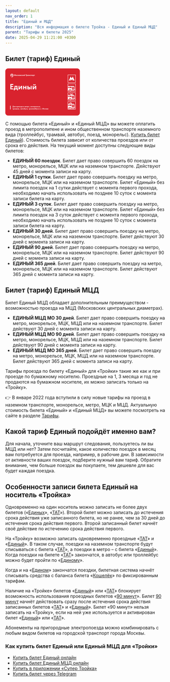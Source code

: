 ```yaml
---
layout: default
nav_order: 1
title: "Единый и МЦД"
description: "Вся информация о билете Тройка - Единый и Единый МЦД"
parent: "Тарифы и билеты 2025"
date: 2025-04-29 11:21:00 +0300
---
```


## Билет (тариф) Единый

![Билет Единый](/assets/images/tickets/single.png)

С помощью билета «Единый» и «Единый МЦД» вы можете оплатить проезд в метрополитене и ином
общественном транспорте наземного вида (троллейбус, трамвай, автобус, поезд, монорельс). [Купить билет Единый](https://supertroika.ru/tariffs)).
Стоимость билета зависит от количества проездов или от срока его действия. На текущий момент
доступны следующие виды билетов:

- **ЕДИНЫЙ 60 поездок**. Билет дает право совершить 60 поездок на метро, монорельсе, МЦК или на наземном транспорте. Действуют 45 дней с момента записи на карту. 
- **ЕДИНЫЙ 1 сутки**. Билет дает право совершить поездку на метро, монорельсе, МЦК или на наземном транспорте. Билет «Единый» без лимита поездок на 1 сутки действует с момента первого прохода, необходимо начать использовать не позднее 10 суток с момента записи билета на карту.
- **ЕДИНЫЙ 3 суток**. Билет дает право совершить поездку на метро, монорельсе, МЦК или на наземном транспорте. Билет «Единый» без лимита поездок на 3 суток действует с момента первого прохода, необходимо начать использовать не позднее 10 суток с момента записи билета на карту.
- **ЕДИНЫЙ 30 дней**. Билет дает право совершить поездку на метро, монорельсе, МЦК или на наземном транспорте. Билет действуют 30 дней с момента записи на карту.
- **ЕДИНЫЙ 90 дней**. Билет дает право совершить поездку на метро, монорельсе, МЦК или на наземном транспорте. Билет действуют 90 дней с момента записи на карту.
- **ЕДИНЫЙ 365 дней**. Билет дает право совершить поездку на метро, монорельсе, МЦК или на наземном транспорте. Билет действуют 365 дней с момента записи на карту.

## Билет (тариф) Единый МЦД

Билет Единый МЦД обладает дополнительным преимуществом - возможностью проезда на МЦД (Московских центральных диаметрах).

- **ЕДИНЫЙ МЦД МО 30 дней**. Билет дает право совершить поездку на метро, монорельсе, МЦК, МЦД или на наземном транспорте. Билет действуют 30 дней с момента записи на карту.
- **ЕДИНЫЙ МЦД МО 90 дней**. Билет дает право совершить поездку на метро, монорельсе, МЦК, МЦД или на наземном транспорте. Билет действуют 90 дней с момента записи на карту.
- **ЕДИНЫЙ МЦД МО 365 дней**. Билет дает право совершить поездку на метро, монорельсе, МЦК, МЦД или на наземном транспорте. Билет действуют 365 дней с момента записи на карту.

Тарифы проезда по билету «Единый» для «Тройки» такие же как и при проезде по бумажному носителю.
Проездные на 1, 3 месяца и год не продаются на бумажном носителе, их можно записать только на «Тройку».

:point_right: В январе 2022 года вступили в силу новые тарифы на проезд в наземном транспорте, монорельсе, метро, МЦК и МЦД.
Актуальную стоимость билета «Единый» и «Единый МЦД» вы можете посмотреть на сайте в разделе [Тарифы](https://supertroika.ru/tariffs).

## Какой тариф Единый подойдёт именно вам?

Для начала, уточните ваш маршрут следования, пользуетесь ли вы МЦД или нет? Затем посчитайте,
какое количество поездок в месяц вам потребуется для проезда, например, в рабочие дни. В
зависимости от активности ваших поездок, подберите нужный вам тариф. Обратите внимание,
чем больше поездок вы покупаете, тем дешевле для вас будет каждая поездка.

## Особенности записи билета Единый на носитель «Тройка»

Одновременно на один носитель можно записать не более двух билетов («[Единых](/troika/tickets/single/)», «[ТАТ](/troika/tickets/tat/)»).
Второй билет можно записать до истечения срока действия уже записанного билета, но не
ранее, чем за 30 дней до истечения срока действия первого. Второй записанный билет
начнёт своё действие по истечению срока действия первого.

На «Тройку» возможно записать одновременно проездные «[ТАТ](/troika/tickets/tat/)» и «[Единый](/troika/tickets/single/)». В таком случае,
поездки на наземном транспорте будут списываться с билета «[ТАТ](/troika/tickets/tat/)», а поездки в метро – с билета «[Единый](/troika/tickets/single/)».
Когда поездки на билете «[ТАТ](/troika/tickets/tat/)» закончатся, в автобус или троллейбус можно будет пройти по «[Единому](/troika/tickets/single/)».

Когда и на «[Едином](/troika/tickets/single/)» закончатся поездки, билетная система начнёт списывать средства с баланса билета
«[Кошелёк](/troika/tickets/purse/)» по фиксированным тарифам.

Наличие на «Тройке» билетов «[Единый](/troika/tickets/single/)» или «[ТАТ](/troika/tickets/tat/)» блокирует возможность использования проездных
билетов «[90 минут](/troika/tickets/90minutes/)». Билет [90 минут](/troika/tickets/90minutes/) начнёт действовать сразу после истечения срока действия
записанных билетов «[ТАТ](/troika/tickets/tat/)» и «[Единый](/troika/tickets/single/)». Билет «90 минут» нельзя записать на «Тройку», если на
ней уже используется и активирован билет «[Единый](/troika/tickets/single/)» или «[ТАТ](/troika/tickets/tat/)».

Абонементы на пригородные электропоезда можно комбинировать с любым видом билетов на городской
транспорт города Москвы.

### Как купить билет Единый или Единый МЦД для «Тройки»

- [Купить билет Единый онлайн](https://supertroika.ru/tariffs)
- [Купить билет Единый МЦД онлайн](https://supertroika.ru/tariffs)
- [Купить в приложении «Супер Тройка»](/troika/apps/)
- [Купить билет через Telegram](https://t.me/SuperTroikaBot/)
